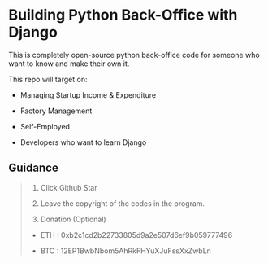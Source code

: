 # Building Python Back-Office with Django

This is completely open-source python back-office code for someone who want to know and make their own it.



This repo will target on:

- Managing Startup Income & Expenditure
- Factory Management
- Self-Employed

- Developers who want to learn Django



## Guidance



> 1. Click Github Star
>
> 2. Leave the copyright of the codes in the program.
>
> 3. Donation (Optional)
>
> - ETH : 0xb2c1cd2b22733805d9a2e507d6ef9b059777496
>
> - BTC : 12EP1BwbNbom5AhRkFHYuXJuFssXxZwbLn

